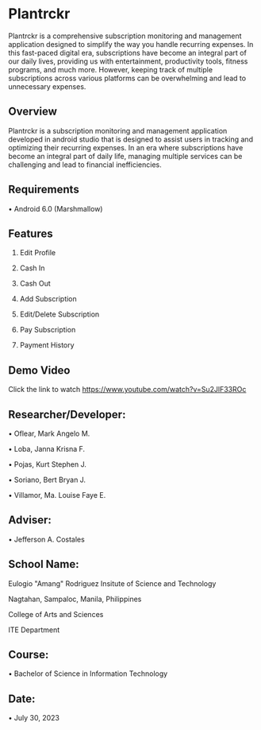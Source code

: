 # Plantrckr

Plantrckr is a comprehensive subscription monitoring and management application designed to simplify the way you handle recurring expenses. In this fast-paced digital era, subscriptions have become an integral part of our daily lives, providing us with entertainment, productivity tools, fitness programs, and much more. However, keeping track of multiple subscriptions across various platforms can be overwhelming and lead to unnecessary expenses.


## Overview
Plantrckr is a subscription monitoring and management application developed in android studio that is designed to assist users in tracking and optimizing their recurring expenses. In an era where subscriptions have become an integral part of daily life, managing multiple services can be challenging and lead to financial inefficiencies. 


## Requirements

• Android 6.0 (Marshmallow)


## Features

1. Edit Profile

2. Cash In
   
3. Cash Out

4. Add Subscription

5. Edit/Delete Subscription

6. Pay Subscription

7. Payment History


## Demo Video

Click the link to watch https://www.youtube.com/watch?v=Su2JlF33ROc


## Researcher/Developer:

• Oflear, Mark Angelo M.

• Loba, Janna Krisna F.

• Pojas, Kurt Stephen J.

• Soriano, Bert Bryan J.

• Villamor, Ma. Louise Faye E.


## Adviser:

• Jefferson A. Costales


## School Name:

Eulogio "Amang" Rodriguez Insitute of Science and Technology

Nagtahan, Sampaloc, Manila, Philippines

College of Arts and Sciences

ITE Department


## Course:

• Bachelor of Science in Information Technology


## Date:

• July 30, 2023
